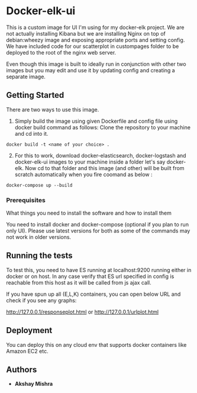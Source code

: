 # Docker-elk-ui

This is a custom image for UI I'm using for my docker-elk project. 
We are not actually installing Kibana but we are installing Nginx on top of debian:wheezy image and exposing appropriate ports and setting config. We have included code for our scatterplot in custompages folder to be deployed to the root of the nginx web server.

Even though this image is built to ideally run in conjunction with other two images but you may edit and use it by updating config and creating a separate image.

## Getting Started

There are two ways to use this image.
1. Simply build the image using given Dockerfile and config file using docker build command as follows:
Clone the repository to your machine and cd into it.

```
docker build -t <name of your choice> .
```
2. For this to work, download docker-elasticsearch, docker-logstash and docker-elk-ui images to your machine inside a folder let's say docker-elk. Now cd to that folder and this image (and other) will be built from scratch automatically when you fire coomand as below :

```
docker-compose up --build
```

### Prerequisites

What things you need to install the software and how to install them

You need to install docker and docker-compose (optional if you plan to run only UI).
Please use latest versions for both as some of the commands may not work in older versions.


## Running the tests

To test this, you need to have ES running at localhost:9200 running either in docker or on host.
In any case verify that ES url specified in config is reachable from this host as it will be called from js ajax call.

If you have spun up all (E,L,K) containers, you can open below URL and check if you see any graphs: 

http://127.0.0.1/responseplot.html    or  http://127.0.0.1/urlplot.html 



## Deployment

You can deploy this on any cloud env that supports docker containers like Amazon EC2 etc.




## Authors

* **Akshay Mishra** 
